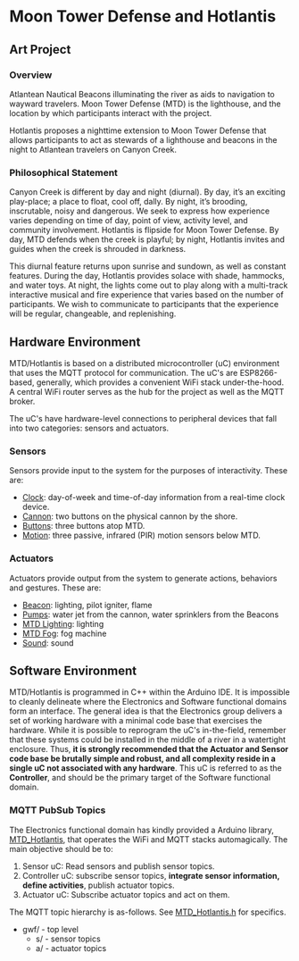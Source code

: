 # Moon Tower Defense and Hotlantis

## Art Project 

### Overview

Atlantean Nautical Beacons illuminating the river as aids to navigation to wayward travelers.  Moon Tower Defense (MTD) is the lighthouse, and the location by which participants interact with the project.

Hotlantis proposes a nighttime extension to Moon Tower Defense that allows participants to act as stewards of a lighthouse and beacons in the night to Atlantean travelers on Canyon Creek.

### Philosophical Statement

Canyon Creek is different by day and night (diurnal).  By day, it’s an exciting play-place; a place to float, cool off, dally.  By night, it’s brooding, inscrutable, noisy and dangerous.  We seek to express how experience varies depending on time of day, point of view, activity level, and community involvement.  Hotlantis is flipside for Moon Tower Defense.  By day, MTD defends when the creek is playful; by night, Hotlantis invites and guides when the creek is shrouded in darkness.

This diurnal feature returns upon sunrise and sundown, as well as constant features. During the day, Hotlantis provides solace with shade, hammocks, and water toys.  At night, the lights come out to play along with a multi-track interactive musical and fire experience that varies based on the number of participants.  We wish to communicate to participants that the experience will be regular, changeable, and replenishing.

## Hardware Environment

MTD/Hotlantis is based on a distributed microcontroller (uC) environment that uses the MQTT protocol for communication.  The uC's are ESP8266-based, generally, which provides a convenient WiFi stack under-the-hood.  A central WiFi router serves as the hub for the project as well as the MQTT broker.  

The uC's have hardware-level connections to peripheral devices that fall into two categories: sensors and actuators.  

### Sensors

Sensors provide input to the system for the purposes of interactivity.  These are:

* [Clock](src/Clock/Clock.ino): day-of-week and time-of-day information from a real-time clock device.
* [Cannon](src/Cannon/Cannon.ino): two buttons on the physical cannon by the shore.
* [Buttons](src/MTDButton/MTDButton.ino): three buttons atop MTD.
* [Motion](src/MTDMotionLight/MTDMotionLight.ino): three passive, infrared (PIR) motion sensors below MTD.

### Actuators

Actuators provide output from the system to generate actions, behaviors and gestures.  These are:

* [Beacon](src/BeaconLightIgniterFlame/BeaconLightIgniterFlame.ino): lighting, pilot igniter, flame
* [Pumps](src/PumpSprinkler/PumpSprinkler.ino): water jet from the cannon, water sprinklers from the Beacons
* [MTD Lighting](src/MTDMotionLight/MTDMotionLight.ino): lighting
* [MTD Fog](src/MTDFog/MTDFog.ino): fog machine
* [Sound](src/Sound/Sound.ind): sound

## Software Environment

MTD/Hotlantis is programmed in C++ within the Arduino IDE.  It is impossible to cleanly delineate where the Electronics and Software functional domains form an interface.  The general idea is that the Electronics group delivers a set of working hardware with a minimal code base that exercises the hardware.  While it is possible to reprogram the uC's in-the-field, remember that these systems could be installed in the middle of a river in a watertight enclosure.  Thus, **it is strongly recommended that the Actuator and Sensor code base be brutally simple and robust, and all complexity reside in a single uC not associated with any hardware**.  This uC is referred to as the **Controller**, and should be the primary target of the Software functional domain.

### MQTT PubSub Topics

The Electronics functional domain has kindly provided a Arduino library, [MTD_Hotlantis](libraries/MTD_Hotlantis/MTD_Hotlantis.h), that operates the WiFi and MQTT stacks automagically.  The main objective should be to:

1. Sensor uC: Read sensors and publish sensor topics.
2. Controller uC: subscribe sensor topics, **integrate sensor information, define activities**, publish actuator topics.
3. Actuator uC: Subscribe actuator topics and act on them.

The MQTT topic hierarchy is as-follows.  See [MTD_Hotlantis.h](libraries/MTD_Hotlantis/MTD_Hotlantis.h) for specifics.

* gwf/	- top level
	* s/	- sensor topics
	* a/	- actuator topics
	




